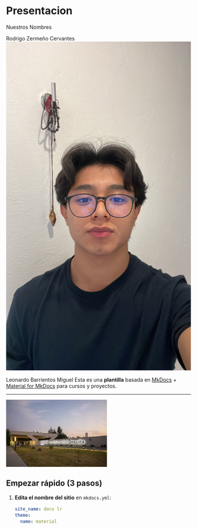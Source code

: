 # Presentacion

Nuestros Nombres

Rodrigo Zermeño Cervantes
![Diagrama del sistema](docs/recursos/imgs/ABA56088-C53F-4A26-9F40-42F2E66A7E2C.jpeg)

Leonardo Barrientos Miguel
Esta es una **plantilla** basada en [MkDocs](https://www.mkdocs.org/) + [Material for MkDocs](https://squidfunk.github.io/mkdocs-material/) para cursos y proyectos.

---

![Diagrama del sistema](recursos/imgs/ibero.jpeg)


## Empezar rápido (3 pasos)

1. **Edita el nombre del sitio** en `mkdocs.yml`:
   ```yaml
   site_name: docs lr
   theme:
     name: material